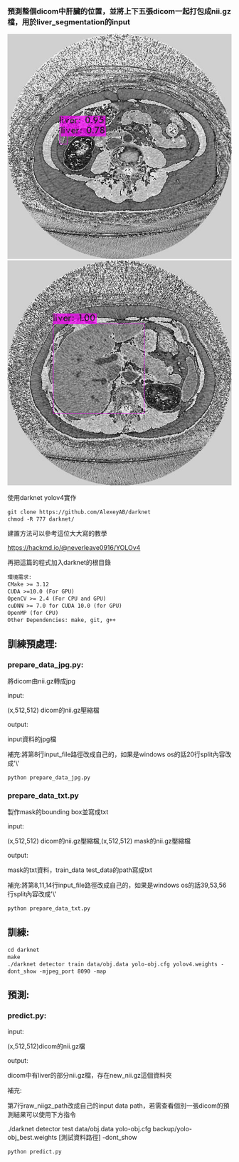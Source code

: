 ### 預測整個dicom中肝臟的位置，並將上下五張dicom一起打包成nii.gz檔，用於liver_segmentation的input
![image](https://github.com/das61005/liver_detection/blob/main/map_89_test_file/IMG_1_2_840_113619_111_111_111_296519572_707_1513705981_041257362_23.jpg)
![image](https://github.com/das61005/liver_detection/blob/main/map_89_test_file/IMG_1_2_840_113619_111_111_111_296519572_707_1513705981_041257362_89.jpg)

使用darknet yolov4實作

    git clone https://github.com/AlexeyAB/darknet
    chmod -R 777 darknet/
    
建置方法可以參考這位大大寫的教學

https://hackmd.io/@neverleave0916/YOLOv4

再把這篇的程式加入darknet的根目錄

    環境需求:
    CMake >= 3.12
    CUDA >=10.0 (For GPU)
    OpenCV >= 2.4 (For CPU and GPU)
    cuDNN >= 7.0 for CUDA 10.0 (for GPU)
    OpenMP (for CPU)
    Other Dependencies: make, git, g++

## 訓練預處理:
### prepare_data_jpg.py:

將dicom由nii.gz轉成jpg

input:

(x,512,512) dicom的nii.gz壓縮檔

output:
    
input資料的jpg檔

補充:將第8行input_file路徑改成自己的，如果是windows os的話20行split內容改成'\\'

    python prepare_data_jpg.py 

### prepare_data_txt.py
    
製作mask的bounding box並寫成txt

input:
    
(x,512,512) dicom的nii.gz壓縮檔,(x,512,512) mask的nii.gz壓縮檔

output:

mask的txt資料，train_data test_data的path寫成txt

補充:將第8,11,14行input_file路徑改成自己的，如果是windows os的話39,53,56行split內容改成'\\'

    python prepare_data_txt.py 

## 訓練:

    cd darknet
    make
    ./darknet detector train data/obj.data yolo-obj.cfg yolov4.weights -dont_show -mjpeg_port 8090 -map

## 預測:

### predict.py:

input:

(x,512,512)dicom的nii.gz檔

output:

dicom中有liver的部分nii.gz檔，存在new_nii.gz這個資料夾

補充:

第7行raw_niigz_path改成自己的input data path，若需查看個別一張dicom的預測結果可以使用下方指令

./darknet detector test data/obj.data yolo-obj.cfg backup/yolo-obj_best.weights [測試資料路徑] -dont_show

    python predict.py

